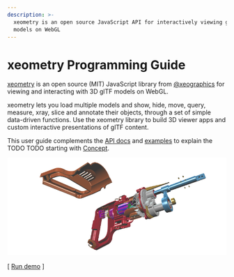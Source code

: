 ```yaml
---
description: >-
  xeometry is an open source JavaScript API for interactively viewing glTF
  models on WebGL
---
```


# xeometry Programming Guide

[xeometry](http://xeometry.org) is an open source \(MIT\) JavaScript library from [@xeographics](https://twitter.com/xeographics) for viewing and interacting with 3D glTF models on WebGL. 

xeometry lets you load multiple models and show, hide, move, query, measure, xray, slice and annotate their objects, through a set of simple data-driven functions. Use the xeometry library to build 3D viewer apps and custom interactive presentations of glTF content.

This user guide complements the [API docs]() and [examples]() to explain the TODO TODO starting with [Concept]().



[![](/assets/transforms3.png)](http://xeolabs.com/xeometry/examples/#effects_transforming)

\[ [Run demo](http://xeolabs.com/xeometry/examples/#effects_transforming) \]




